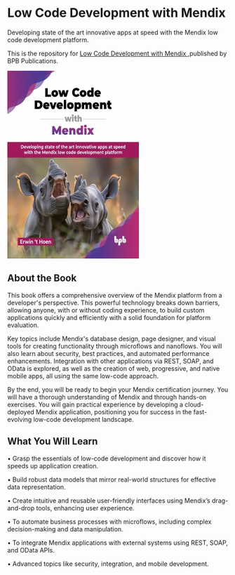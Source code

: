 # Low Code Development with Mendix

Developing state of the art innovative apps at speed with the Mendix low code development platform.

This is the repository for [Low Code Development with Mendix
](https://bpbonline.com/products/low-code-development-with-mendix?variant=44233625960648),published by BPB Publications.

<img src="9789365890396.jpg">

## About the Book
This book offers a comprehensive overview of the Mendix platform from a developer's perspective. This powerful technology breaks down barriers, allowing anyone, with or without coding experience, to build custom applications quickly and efficiently with a solid foundation for platform evaluation. 

Key topics include Mendix's database design, page designer, and visual tools for creating functionality through microflows and nanoflows. You will also learn about security, best practices, and automated performance enhancements. Integration with other applications via REST, SOAP, and OData is explored, as well as the creation of web, progressive, and native mobile apps, all using the same low-code approach.

By the end, you will be ready to begin your Mendix certification journey. You will have a thorough understanding of Mendix and through hands-on exercises. You will gain practical experience by developing a cloud-deployed Mendix application, positioning you for success in the fast-evolving low-code development landscape.

## What You Will Learn
• Grasp the essentials of low-code development and discover how it speeds up application creation.

• Build robust data models that mirror real-world structures for effective data representation.

• Create intuitive and reusable user-friendly interfaces using Mendix’s drag-and-drop tools, enhancing user experience.

• To automate business processes with microflows, including complex decision-making and data manipulation.

• To integrate Mendix applications with external systems using REST, SOAP, and OData APIs.

• Advanced topics like security, integration, and mobile development.
